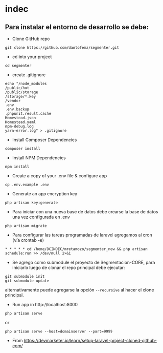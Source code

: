 # indec

## Para instalar el entorno de desarrollo se debe:

- Clone GitHub repo
```
git clone https://github.com/dantofema/segmenter.git
```
- cd into your project
```
cd segmenter
```
- create .gitignore
```
echo "/node_modules
/public/hot
/public/storage
/storage/*.key
/vendor
.env
.env.backup
.phpunit.result.cache
Homestead.json
Homestead.yaml
npm-debug.log
yarn-error.log" > .gitignore
```


- Install Composer Dependencies
```
composer install
```

- Install NPM Dependencies
```
npm install
```
- Create a copy of your .env file & configure app
```
cp .env.example .env
```

- Generate an app encryption key
```
php artisan key:generate
```


- Para iniciar con una nueva base de datos debe crearse la base de datos una vez configurada en .env
```
php artisan migrate
```

- Para configurar las tareas programadas de laravel agregamos al cron (vía crontab -e)
```
* * * * * cd /home/DCINDEC/mretamozo/segmenter_new && php artisan schedule:run >> /dev/null 2>&1
```

- Se agrego como submodule el proyecto de Segmentacion-CORE, para iniciarlo luego de clonar el repo principal debe ejecutar:
```
git submodule init
git submodule update
```
alternativamente puede agregarse la opción ```--recursive``` al hacer el clone principal.

- Run app in http://localhost:8000
```
php artisan serve
```
or
```
php artisan serve --host=domainserver --port=9999
```

* From https://devmarketer.io/learn/setup-laravel-project-cloned-github-com/
